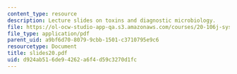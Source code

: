 ```yaml
---
content_type: resource
description: Lecture slides on toxins and diagnostic microbiology.
file: https://ol-ocw-studio-app-qa.s3.amazonaws.com/courses/20-106j-systems-microbiology-fall-2006/d924ab516de94262a6f4d59c3270d1fc_slides20.pdf
file_type: application/pdf
parent_uid: a9bf6d70-8079-9cbb-1501-c3710795e9c6
resourcetype: Document
title: slides20.pdf
uid: d924ab51-6de9-4262-a6f4-d59c3270d1fc
---
```

